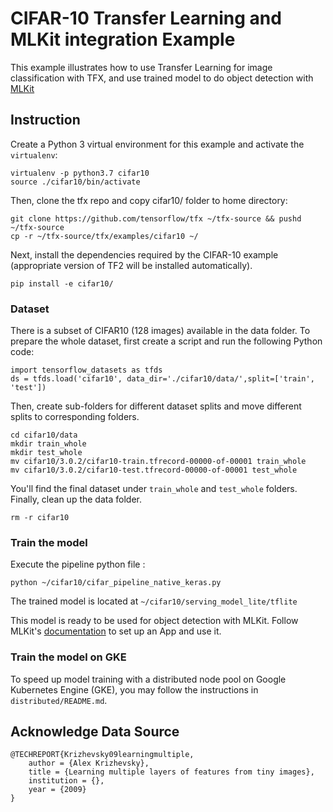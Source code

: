 
# CIFAR-10 Transfer Learning and MLKit integration Example
This example illustrates how to use Transfer Learning for image classification with TFX, and use trained model to do object detection with [MLKit](https://developers.google.com/ml-kit)

## Instruction

Create a Python 3 virtual environment for this example and activate the
`virtualenv`:

```
virtualenv -p python3.7 cifar10
source ./cifar10/bin/activate
```

Then, clone the tfx repo and copy cifar10/ folder to home directory:

```
git clone https://github.com/tensorflow/tfx ~/tfx-source && pushd ~/tfx-source
cp -r ~/tfx-source/tfx/examples/cifar10 ~/
```

Next, install the dependencies required by the CIFAR-10 example (appropriate
version of TF2 will be installed automatically).

```
pip install -e cifar10/
```

### Dataset
There is a subset of CIFAR10 (128 images) available in the data folder. To prepare the whole dataset, first create a script and run the following Python code:
```
import tensorflow_datasets as tfds
ds = tfds.load('cifar10', data_dir='./cifar10/data/',split=['train', 'test'])
```
Then, create sub-folders for different dataset splits and move different splits to corresponding folders.
```
cd cifar10/data
mkdir train_whole
mkdir test_whole
mv cifar10/3.0.2/cifar10-train.tfrecord-00000-of-00001 train_whole
mv cifar10/3.0.2/cifar10-test.tfrecord-00000-of-00001 test_whole
```
You'll find the final dataset under `train_whole` and `test_whole` folders.
Finally, clean up the data folder.
```
rm -r cifar10
```
### Train the model
Execute the pipeline python file :
```
python ~/cifar10/cifar_pipeline_native_keras.py
```
The trained model is located at `~/cifar10/serving_model_lite/tflite`

This model is ready to be used for object detection with MLKit. Follow MLKit's [documentation](https://developers.google.com/ml-kit/vision/object-detection/custom-models/android)  to set up an App and use it.

### Train the model on GKE

To speed up model training with a distributed node pool on Google Kubernetes Engine (GKE), you may follow the instructions in `distributed/README.md`.

## Acknowledge Data Source
```
@TECHREPORT{Krizhevsky09learningmultiple,
    author = {Alex Krizhevsky},
    title = {Learning multiple layers of features from tiny images},
    institution = {},
    year = {2009}
}
```
